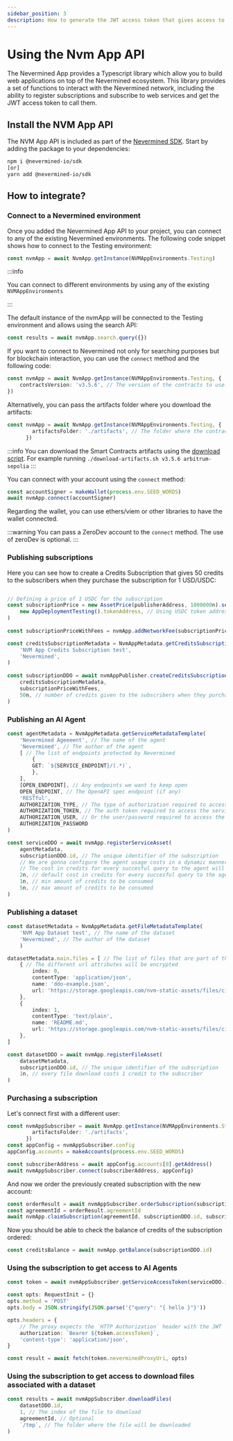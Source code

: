 ```yaml
---
sidebar_position: 3
description: How to generate the JWT access token that gives access to a web service
---
```


# Using the Nvm App API

The Nevermined App provides a Typescript library which allow you to build web applications on top of the Nevermined ecosystem. This library provides a set of functions to interact with the Nevermined network, including the ability to register subscriptions and subscribe to web services and get the JWT access token to call them.

## Install the NVM App API

The NVM App API is included as part of the [Nevermined SDK](https://www.npmjs.com/package/@nevermined-io/sdk). Start by adding the package to your dependencies:

```bash
npm i @nevermined-io/sdk
[or]
yarn add @nevermined-io/sdk
```

## How to integrate?

### Connect to a Nevermined environment

Once you added the Nevermined App API to your project, you can connect to any of the existing Nevermined environments. The following code snippet shows how to connect to the Testing environment:

```typescript
const nvmApp = await NvmApp.getInstance(NVMAppEnvironments.Testing)
```

:::info

You can connect to different environments by using any of the existing `NVMAppEnvironments`

:::

The default instance of the nvmApp will be connected to the Testing environment and allows using the search API:

```typescript
const results = await nvmApp.search.query({})
```

If you want to connect to Nevermined not only for searching purposes but for blockchain interaction, you can use the `connect` method and the following code:

```typescript
const nvmApp = await NvmApp.getInstance(NVMAppEnvironments.Testing, {
    contractsVersion: 'v3.5.6', // The version of the contracts to use. If you don't pass will automatically fetch the latest version
})
```

Alternatively, you can pass the artifacts folder where you download the artifacts:


```typescript
const nvmApp = await NvmApp.getInstance(NVMAppEnvironments.Testing, {
        artifactsFolder: './artifacts', // The folder where the contracts artifacts are stored
      })
```

:::info
You can download the Smart Contracts artifacts using the [download script](https://github.com/nevermined-io/sdk-js/blob/main/scripts/download-artifacts.sh). For example running `./download-artifacts.sh v3.5.6 arbitrum-sepolia`
:::

You can connect with your account using the `connect` method:

```typescript
const accountSigner = makeWallet(process.env.SEED_WORDS)
await nvmApp.connect(accountSigner)
```

Regarding the wallet, you can use ethers/viem or other libraries to have the wallet connected.

:::warning
You can pass a ZeroDev account to the `connect` method. The use of zeroDev is optional.
:::

### Publishing subscriptions

Here you can see how to create a Credits Subscription that gives 50 credits to the subscribers when they purchase the subscription for 1 USD/USDC:

```typescript

// Defining a price of 1 USDC for the subscription
const subscriptionPrice = new AssetPrice(publisherAddress, 1000000n).setTokenAddress(
    new AppDeploymentTesting().tokenAddress, // Using USDC token address
)
    
const subscriptionPriceWithFees = nvmApp.addNetworkFee(subscriptionPrice)

const creditsSubscriptionMetadata = NvmAppMetadata.getCreditsSubscriptionMetadataTemplate(
    'NVM App Credits Subscription test',
    'Nevermined',
)
    
const subscriptionDDO = await nvmAppPublisher.createCreditsSubscription(
    creditsSubscriptionMetadata,
    subscriptionPriceWithFees,
    50n, // number of credits given to the subscribers when they purchase the subscription
)
```

### Publishing an AI Agent

```typescript
const agentMetadata = NvmAppMetadata.getServiceMetadataTemplate(
    'Nevermined Ageeeent', // The name of the agent
    'Nevermined', // The author of the agent
    [ // The list of endpoints protected by Nevermined
        {
        GET: `${SERVICE_ENDPOINT}/(.*)`,
        },
    ],
    [OPEN_ENDPOINT], // Any endpoints we want to keep open
    OPEN_ENDPOINT, // The OpenAPI spec endpoint (if any)
    'RESTful',
    AUTHORIZATION_TYPE, // The type of authorization required to access the service: 'none', 'basic' or 'oauth'
    AUTHORIZATION_TOKEN, // The auth token required to access the service (if any)
    AUTHORIZATION_USER, // Or the user/password required to access the service (if any)
    AUTHORIZATION_PASSWORD    
)

const serviceDDO = await nvmApp.registerServiceAsset(
    agentMetadata,
    subscriptionDDO.id, // The unique identifier of the subscription
    // We are gonna configure the agent usage costs in a dynamic manner:
    // The cost in credits for every succesful query to the agent will be between 1 and 5 credits being 2 credits the default cost
    2n, // default cost in credits for every succesful query to the agent
    1n, // min amount of credits to be consumed
    5n, // max amount of credits to be consumed
)
```

### Publishing a dataset

```typescript
const datasetMetadata = NvmAppMetadata.getFileMetadataTemplate(
    'NVM App Dataset test', // The name of the dataset
    'Nevermined', // The author of the dataset
    )

datasetMetadata.main.files = [ // The list of files that are part of the asset
    { // The different url attributes will be encrypted
        index: 0,
        contentType: 'application/json',
        name: 'ddo-example.json',
        url: 'https://storage.googleapis.com/nvm-static-assets/files/ci/ddo-example.json',
    },
    {
        index: 1,
        contentType: 'text/plain',
        name: 'README.md',
        url: 'https://storage.googleapis.com/nvm-static-assets/files/ci/README.md',
    },
]

const datasetDDO = await nvmApp.registerFileAsset(
    datasetMetadata,
    subscriptionDDO.id, // The unique identifier of the subscription
    1n, // every file download costs 1 credit to the subscriber
)

```

### Purchasing a subscription

Let's connect first with a different user:

```typescript
const nvmAppSubscriber = await NvmApp.getInstance(NVMAppEnvironments.Staging, {
        artifactsFolder: './artifacts',
      })
const appConfig = nvmAppSubscriber.config
appConfig.accounts = makeAccounts(process.env.SEED_WORDS)

const subscriberAddress = await appConfig.accounts[0].getAddress()
await nvmAppSubscriber.connect(subscriberAddress, appConfig)
```

And now we order the previously created subscription with the new account:

```typescript
const orderResult = await nvmAppSubscriber.orderSubscription(subscriptionDDO.id)
const agreementId = orderResult.agreementId
await nvmApp.claimSubscription(agreementId, subscriptionDDO.id, subscriptionDDO.credits)
```

Now you should be able to check the balance of credits of the subscription ordered:

```typescript
const creditsBalance = await nvmApp.getBalance(subscriptionDDO.id)
```

### Using the subscription to get access to AI Agents

```typescript
const token = await nvmAppSubscriber.getServiceAccessToken(serviceDDO.id)

const opts: RequestInit = {}
opts.method = 'POST'
opts.body = JSON.stringify(JSON.parse('{"query": "{ hello }"}'))

opts.headers = {
    // The proxy expects the `HTTP Authorization` header with the JWT
    authorization: `Bearer ${token.accessToken}`,
    'content-type': 'application/json',
}

const result = await fetch(token.neverminedProxyUri, opts)
```

### Using the subscription to get access to download files associated with a dataset

```typescript
const results = await nvmAppSubscriber.downloadFiles(
    datasetDDO.id,
    1, // The index of the file to download
    agreementId, // Optional
    `/tmp`, // The folder where the file will be downloaded
)

```

